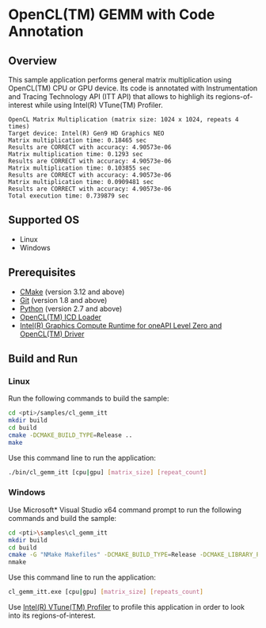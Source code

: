 # OpenCL(TM) GEMM with Code Annotation
## Overview
This sample application performs general matrix multiplication using OpenCL(TM) CPU or GPU device. Its code is annotated with Instrumentation and Tracing Technology API (ITT API) that allows to highligh its regions-of-interest while using Intel(R) VTune(TM) Profiler.
```
OpenCL Matrix Multiplication (matrix size: 1024 x 1024, repeats 4 times)
Target device: Intel(R) Gen9 HD Graphics NEO
Matrix multiplication time: 0.18465 sec
Results are CORRECT with accuracy: 4.90573e-06
Matrix multiplication time: 0.1293 sec
Results are CORRECT with accuracy: 4.90573e-06
Matrix multiplication time: 0.103855 sec
Results are CORRECT with accuracy: 4.90573e-06
Matrix multiplication time: 0.0909481 sec
Results are CORRECT with accuracy: 4.90573e-06
Total execution time: 0.739879 sec
```
## Supported OS
- Linux
- Windows

## Prerequisites
- [CMake](https://cmake.org/) (version 3.12 and above)
- [Git](https://git-scm.com/) (version 1.8 and above)
- [Python](https://www.python.org/) (version 2.7 and above)
- [OpenCL(TM) ICD Loader](https://github.com/KhronosGroup/OpenCL-ICD-Loader)
- [Intel(R) Graphics Compute Runtime for oneAPI Level Zero and OpenCL(TM) Driver](https://github.com/intel/compute-runtime)

## Build and Run
### Linux
Run the following commands to build the sample:
```sh
cd <pti>/samples/cl_gemm_itt
mkdir build
cd build
cmake -DCMAKE_BUILD_TYPE=Release ..
make
```
Use this command line to run the application:
```sh
./bin/cl_gemm_itt [cpu|gpu] [matrix_size] [repeat_count]
```
### Windows
Use Microsoft* Visual Studio x64 command prompt to run the following commands and build the sample:
```sh
cd <pti>\samples\cl_gemm_itt
mkdir build
cd build
cmake -G "NMake Makefiles" -DCMAKE_BUILD_TYPE=Release -DCMAKE_LIBRARY_PATH=<opencl_icd_lib_path> ..
nmake
```
Use this command line to run the application:
```sh
cl_gemm_itt.exe [cpu|gpu] [matrix_size] [repeats_count]
```

Use [Intel(R) VTune(TM) Profiler](https://software.intel.com/content/www/us/en/develop/tools/oneapi/components/vtune-profiler.html) to profile this application in order to look into its regions-of-interest.